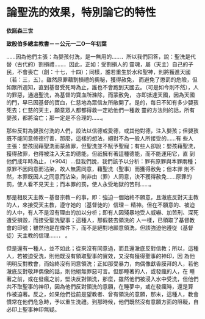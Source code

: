 # 論聖洗的效果，特別論它的特性


**依諾森三世**

**致殷伯多總主教書－－公元一二O一年初葉**





……因為他們主張：為嬰孩付洗，是一無用的……．所以我們回答，說：聖洗是代替（古代的）割損禮……．因此，正如：受割損人的
靈魂，屬（天主）自己的子民，不會喪亡（創：十七，十四）；同樣，誰若重生於水和聖神，則將獲進天國（若：三，五）。雖然原罪藉割損禮的奧秘，獲得赦免，
而避免了懲罰的危險，但如眾所週知，直到基督受死時為止，誰也不會跑到天國去。（可是如今則不然），人的罪惡，通過聖洗，為基督的寶血所滌除，而蒙赦免，
亦即抵達天國，因為天國的門，早已因基督的寶血，仁慈地為眾信友所敝開了。是的，每日不知有多少嬰孩死去；仁慈的天主，願意眾人都都得救一定給他們一種救
靈的方法則的話，所有嬰孩，都將淪亡；那一定是不合理的……。

那些反對為嬰孩付洗的人們，設法以信德或愛德，或其他對德，注入嬰孩；但嬰孩既不能同意修德行善，那麼，這樣的想法，絕對不為一般人所接受的……有
些人主張：嬰孩固藉聖洗而蒙赦罪，但聖洗並不賦予聖寵；有些人卻說：嬰孩藉聖洗，獲得赦罪，也得被注入天主的德能，但祇擁有著這種德能，而不能運用它，直
到他們成年時為止，（*904）…但我們說，我們該予以分析：罪有原罪與本罪兩種；原罪不因同意而沾染，故人無需同意，藉聖洗（聖事）而獲得赦免；但本罪
則不然，本罪既因人之同意而沾染，則非由（罪）人同意，決不獲得赦免……原罪的罰，使人看不見天主；而本罪的罰，使人永受地獄的苦刑……。

那是相反天主教－基督宗教－的事，即：強迫一個始終不願意，且澈底反對天主教的人，來接受天主教，遵守她的（基督徒的）信理－
精神。但在不願意的、被迫的人中，有人不是沒有理由的加以分析；即有人因殘暴地受人威嚇、加苦刑、深死遭受損毀，而接受聖洗聖事；這種人，那假裝去領洗的
人一樣，已領取了基督教會的印號；雖然他是在條件下，而不是絕對地願意領洗，但該強迫他遵從（基督徒）天主教的信理……． 。

但是還有一種人，並不如此；從來沒有同意過，而且還澈底反對信教；所以，這種人，若被迫受洗，則他既沒有領取聖事的實效，又沒有獲得聖事的神印，因
為他明明反對教會，而始終沒有同意領洗；正如那受暴力，向偶像獻香膜拜的人，若他澈底反對敬拜偶像的話，則他絕無罪惡可言。但那睡著的人，或發瘋的人，在
睡著之前，或在發瘋之前，堅決反對領洗，那麼，雖然他們被浸入水中受洗，但他們共不取聖事的神印，因為他們反對領洗的意願，在睡夢中，或在發瘋時，還是算
作被迫著。反之，如果他們從前是望教者、曾有領洗的意願，那末，這種人，教會慣常在他們危急時，予以重生洗禮。到那時候，他們既然沒有意願方面的阻礙，自
必印上聖事神印無疑。

